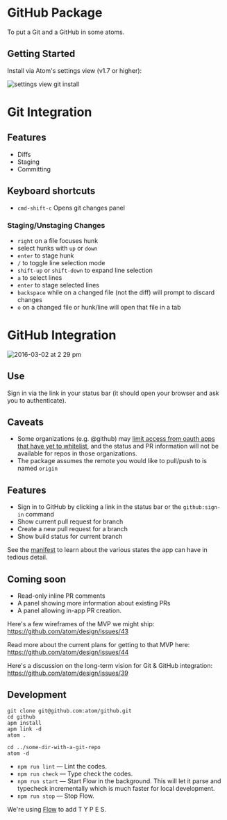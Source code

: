 # GitHub Package

To put a Git and a GitHub in some atoms.

## Getting Started

Install via Atom's settings view (v1.7 or higher):

![settings view git install](https://cloud.githubusercontent.com/assets/1476/13877349/7efede88-ed0a-11e5-9fd5-c6d14f075cd8.png)

# Git Integration

## Features
- Diffs
- Staging
- Committing

## Keyboard shortcuts

- `cmd-shift-c` Opens git changes panel

### Staging/Unstaging Changes

- `right` on a file focuses hunk
- select hunks with `up` or `down`
- `enter` to stage hunk
- `/` to toggle line selection mode
- `shift-up` or `shift-down` to expand line selection
- `a` to select lines
- `enter` to stage selected lines
- `backspace` while on a changed file (not the diff) will prompt to discard changes
- `o` on a changed file or hunk/line will open that file in a tab

# GitHub Integration

![2016-03-02 at 2 29 pm](https://cloud.githubusercontent.com/assets/1476/13461672/4281bef0-e083-11e5-8964-b2940ed52cd9.png)


## Use

Sign in via the link in your status bar (it should open your browser and ask you to authenticate).

## Caveats

- Some organizations (e.g. @github) may [limit access from oauth apps that have yet to whitelist](https://github.com/blog/1941-organization-approved-applications), and the status and PR information will not be available for repos in those organizations.
- The package assumes the remote you would like to pull/push to is named `origin`

## Features

- Sign in to GitHub by clicking a link in the status bar or the `github:sign-in` command
- Show current pull request for branch
- Create a new pull request for a branch
- Show build status for current branch

See the [manifest](docs/manifest.md) to learn about the various states the app can have in tedious detail.

## Coming soon

- Read-only inline PR comments
- A panel showing more information about existing PRs
- A panel allowing in-app PR creation.

Here's a few wireframes of the MVP we might ship: https://github.com/atom/design/issues/43

Read more about the current plans for getting to that MVP here: https://github.com/atom/design/issues/44

Here's a discussion on the long-term vision for Git & GitHub integration: https://github.com/atom/design/issues/39


## Development

```
git clone git@github.com:atom/github.git
cd github
apm install
apm link -d
atom .

cd ../some-dir-with-a-git-repo
atom -d
```

* `npm run lint` — Lint the codes.
* `npm run check` — Type check the codes.
* `npm run start` — Start Flow in the background. This will let it parse and typecheck incrementally which is much faster for local development.
* `npm run stop` — Stop Flow.

We're using [Flow](http://flowtype.org) to add T Y P E S.

